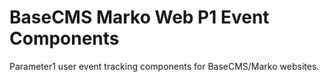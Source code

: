 # BaseCMS Marko Web P1 Event Components
Parameter1 user event tracking components for BaseCMS/Marko websites.
